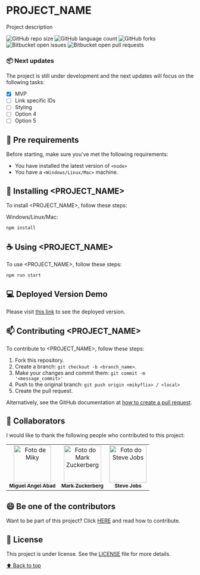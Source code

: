 

# PROJECT_NAME

Project description

![GitHub repo size](https://img.shields.io/github/repo-size/GITHUB_USER/PROJECT_NAME?style=for-the-badge)
![GitHub language count](https://img.shields.io/github/languages/count/zerok1986/PROJECT_NAME?style=for-the-badge)
![GitHub forks](https://img.shields.io/github/forks/zerok1986/PROJECT_NAME?style=for-the-badge)
![Bitbucket open issues](https://img.shields.io/bitbucket/issues/zerok1986/PROJECT_NAME?style=for-the-badge)
![Bitbucket open pull requests](https://img.shields.io/bitbucket/pr-raw/zerok1986/PROJECT_NAME?style=for-the-badge)


### 📦 Next updates

The project is still under development and the next updates will focus on the following tasks:

- [x] MVP
- [ ] Link specific IDs
- [ ] Styling
- [ ] Option 4
- [ ] Option 5

## 🔧 Pre requirements

Before starting, make sure you've met the following requirements:
<!---These are example requirements only. Add, duplicate or remove as needed--->
* You have installed the latest version of `<node>`
* You have a `<Windows/Linux/Mac>` machine. 


## 🚀 Installing <PROJECT_NAME>

To install <PROJECT_NAME>, follow these steps:

Windows/Linux/Mac:
```
npm install
```


## ☕ Using <PROJECT_NAME>

To use <PROJECT_NAME>, follow these steps:

```
npm run start
```

## 💻 Deployed Version Demo

Please visit [this link](https://PROJECT_NAME.netlify.app/) to see the deployed version.

## 📫 Contributing <PROJECT_NAME>
<!---If your README is long or if you have any specific process or steps you want contributors to follow, consider creating a separate CONTRIBUTING.md file--->
To contribute to <PROJECT_NAME>, follow these steps:

1. Fork this repository.
2. Create a branch: `git checkout -b <branch_name>`.
3. Make your changes and commit them: `git commit -m '<message_commit>'`
4. Push to the original branch: `git push origin <mikyflix> / <local>`
5. Create the pull request.

Alternatively, see the GitHub documentation at [how to create a pull request](https://help.github.com/en/github/collaborating-with-issues-and-pull-requests/creating-a-pull-request ).


## 🤝 Collaborators

I would like to thank the following people who contributed to this project:

<table>
  <tr>
  <td align="center">
      <a href="#">
        <img src="https://github.com/zerok1986.png" width="100px;" alt="Foto de Miky"/><br>
        <sub>
          <b>Miguel Angel Abad</b>
        </sub>
      </a>
    </td>
    <td align="center">
      <a href="#">
        <img src="https://s2.glbimg.com/FUcw2usZfSTL6yCCGj3L3v3SpJ8=/smart/e.glbimg.com/og/ed/f/original/2019/04/25/zuckerberg_podcast.jpg" width="100px;" alt="Foto do Mark Zuckerberg"/><br>
        <sub>
          <b>Mark Zuckerberg</b>
        </sub>
      </a>
    </td>
    <td align="center">
      <a href="#">
        <img src="https://miro.medium.com/max/360/0*1SkS3mSorArvY9kS.jpg" width="100px;" alt="Foto do Steve Jobs"/><br>
        <sub>
          <b>Steve Jobs</b>
        </sub>
      </a>
    </td>
  </tr>
</table>


## 😄 Be one of the contributors<br>

Want to be part of this project? Click [HERE](CONTRIBUTING.md) and read how to contribute.

## 📝 License

This project is under license. See the [LICENSE](LICENSE.md) file for more details.

[⬆ Back to top](#PROJECT_NAME)<br>
